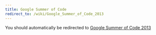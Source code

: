 ```yaml
---
title: Google Summer of Code
redirect_to: /wiki/Google_Summer_of_Code_2013
---
```


You should automatically be redirected to [Google Summer of Code 2013](/wiki/Google_Summer_of_Code_2013)
